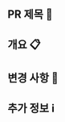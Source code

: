 ## PR 제목 📝

<!-- 개발한 기능 또는 해결한 이슈의 요약을 간단하게 작성합니다. -->

## 개요 📋

<!-- 이 PR이 해결하려는 문제 또는 추가하려는 기능에 대한 간략한 설명을 제공합니다. -->

## 변경 사항 🔄

<!-- 변경된 파일 목록과 각 변경점에 대한 설명을 포함합니다. -->

## 추가 정보 ℹ️

<!-- 이 변경사항이 필요한 이유, 선택한 해결 방법, 고려한 대안 등에 대한 추가적인 컨텍스트를 제공합니다. -->
